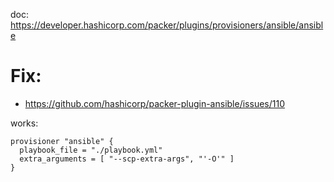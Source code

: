 doc: https://developer.hashicorp.com/packer/plugins/provisioners/ansible/ansible

# Fix:
- https://github.com/hashicorp/packer-plugin-ansible/issues/110

works:
```
provisioner "ansible" {
  playbook_file = "./playbook.yml"
  extra_arguments = [ "--scp-extra-args", "'-O'" ]
}
```
